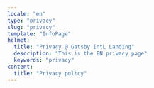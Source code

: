 ```yaml
---
locale: "en"
type: "privacy"
slug: "privacy"
template: "InfoPage"
helmet:
  title: "Privacy @ Gatsby IntL Landing"
  description: "This is the EN privacy page"
  keywords: "privacy"
content:
  title: "Privacy policy"
---
```

